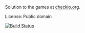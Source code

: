 Solution to the games at [checkio.org][1].

License: Public domain

[![Build Status](https://travis-ci.org/dikei/checkio.png)](https://travis-ci.org/dikei/checkio)

[1]: http://checkio.org
